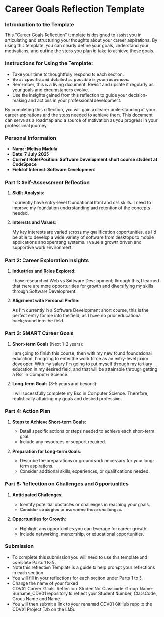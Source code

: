 
# Career Goals Reflection Template

### Introduction to the Template

This "Career Goals Reflection" template is designed to assist you in articulating and structuring your thoughts about your career aspirations. By using this template, you can clearly define your goals, understand your motivations, and outline the steps you plan to take to achieve these goals.

### Instructions for Using the Template:

- Take your time to thoughtfully respond to each section.
- Be as specific and detailed as possible in your responses.
- Remember, this is a living document. Revisit and update it regularly as your goals and circumstances evolve.
- Use the insights gained from this reflection to guide your decision-making and actions in your professional development.

By completing this reflection, you will gain a clearer understanding of your career aspirations and the steps needed to achieve them. This document can serve as a roadmap and a source of motivation as you progress in your professional journey.

### Personal Information

- **Name: Melisa Madula**
- **Date: 7 July 2025**
- **Current Role/Position: Software Development short course student at CodeSpace**
- **Field of Interest: Software Development**

### Part 1: Self-Assessment Reflection

1. **Skills Analysis**:
    
    I currently have entry-level foundational html and css skills. I need to improve my foundation understanding and retention of the concepts needed.

2. **Interests and Values**:
    
    My key interests are varied across my qualification opportunities, as I'd be able to develop a wide variety of software from desktops to mobile applications and operating systems. I value a growth driven and supportive work environment.


### Part 2: Career Exploration Insights

1. **Industries and Roles Explored**:
    
    I have researched Web vs Software Development; through this, I learned that there are more opportunities for growth and diversifying my skills through Software Development.
    
2. **Alignment with Personal Profile**:
    
    As I'm currently in a Software Development short course, this is the perfect entry for me into the field, as I have no prior educational background into the field.
    

### Part 3: SMART Career Goals

1. **Short-term Goals** (Next 1-2 years):
    
    I am going to finish this course, then with my new found foundational education, I'm going to enter the work force as an entry-level junior developer. With my salary I'm going to put myself through my tertiary education in my desired field, and that will be attainable through getting a Bsc in Computer Science.
    
2. **Long-term Goals** (3-5 years and beyond):
    
    I will sucessfully complete my Bsc in Computer Science. Therefore, realistically attaining my goals and desired profession.
    

### Part 4: Action Plan

1. **Steps to Achieve Short-term Goals**:
    
    - Detail specific actions or steps needed to achieve each short-term goal.
    - Include any resources or support required.
2. **Preparation for Long-term Goals**:
    
    - Describe the preparations or groundwork necessary for your long-term aspirations.
    - Consider additional skills, experiences, or qualifications needed.

### Part 5: Reflection on Challenges and Opportunities

1. **Anticipated Challenges**:
    
    - Identify potential obstacles or challenges in reaching your goals.
    - Consider strategies to overcome these challenges.
2. **Opportunities for Growth**:
    
    - Highlight any opportunities you can leverage for career growth.
    - Include networking, mentorship, or educational opportunities.

### Submission

- To complete this submission you will need to use this template and complete Parts 1 to 5.
- Note this reflection Template is a guide to help prompt your reflections in each section.
- You will fill in your reflections for each seciton under Parts 1 to 5.
- Change the name of your forked CDV01_Career_Goals_Reflection_StudentNo_Classcode_Group_Name-Surname_CDV01 repository to reflect your Student Number, ClassCode, Group Name and Name.
- You will then submit a link to your renamed CDV01 GitHub repo to the CDV01 Project Tab on the LMS.


